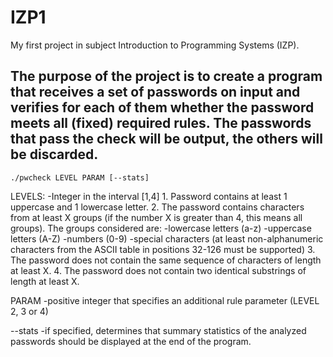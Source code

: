 # IZP1

My first project in subject Introduction to Programming Systems (IZP).

The purpose of the project is to create a program that receives a set of passwords on input and verifies for each of them whether the password meets all (fixed) required rules. The passwords that pass the check will be output, the others will be discarded.
-------
```
./pwcheck LEVEL PARAM [--stats] 
```

LEVELS:
   -Integer in the interval [1,4]
    1. Password contains at least 1 uppercase and 1 lowercase letter.
    2. The password contains characters from at least X groups (if the number X is greater than 4, this means all groups). The groups considered are:
          -lowercase letters (a-z)
          -uppercase letters (A-Z)
          -numbers (0-9)
          -special characters (at least non-alphanumeric characters from the ASCII table in positions 32-126 must be supported)
    3. The password does not contain the same sequence of characters of length at least X.
    4. The password does not contain two identical substrings of length at least X.
    
PARAM
  -positive integer that specifies an additional rule parameter (LEVEL 2, 3 or 4)

--stats
  -if specified, determines that summary statistics of the analyzed passwords should be displayed at the end of the program.
